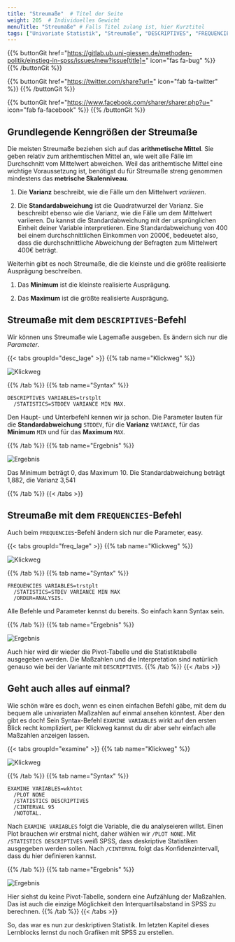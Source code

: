 ```yaml
---
title: "Streumaße"  # Titel der Seite
weight: 205  # Individuelles Gewicht 
menuTitle: "Streumaße" # Falls Titel zulang ist, hier Kurztitel
tags: ["Univariate Statistik", "Streumaße", "DESCRIPTIVES", "FREQUENCIES"]  # Tags hiereinsetzen; Kurzwort, was auf der Seite passsiert
---
```


{{% buttonGit href="https://gitlab.ub.uni-giessen.de/methoden-politik/einstieg-in-spss/issues/new?issue[title]=" icon="fas fa-bug" %}} {{% /buttonGit %}} 

{{% buttonGit href="https://twitter.com/share?url=" icon="fab fa-twitter" %}} {{% /buttonGit %}}

{{% buttonGit href="https://www.facebook.com/sharer/sharer.php?u=" icon="fab fa-facebook" %}} {{% /buttonGit %}}

## Grundlegende Kenngrößen der Streumaße

Die meisten Streumaße beziehen sich auf das **arithmetische Mittel**. Sie geben relativ zum arithemtischen Mittel an, wie weit alle Fälle im Durchschnitt vom Mittelwert abweichen. Weil das arithemtische Mittel eine wichtige Voraussetzung ist, benötigst du für Streumaße streng genommen mindestens das **metrische Skalenniveau**.

1. Die **Varianz** beschreibt, wie die Fälle um den Mittelwert *variieren*. 

1. Die **Standardabweichung** ist die Quadratwurzel der Varianz. Sie beschreibt ebenso wie die Varianz, wie die Fälle um dem Mittelwert variieren. Du kannst die Standardabweichung mit der ursprünglichen Einheit deiner Variable interpretieren. Eine Standardabweichung von 400 bei einem durchschnittlichen Einkommen von 2000€, bedeuetet also, dass die durchschnittliche Abweichung der Befragten zum Mittelwert 400€ beträgt.

Weiterhin gibt es noch Streumaße, die die kleinste und die größte realisierte Ausprägung beschreiben.

1. Das **Minimum** ist die kleinste realisierte Ausprägung.

1. Das **Maximum** ist die größte realisierte Ausprägung.

## Streumaße mit dem `DESCRIPTIVES`-Befehl

Wir können uns Streumaße wie Lagemaße ausgeben. Es ändern sich nur die *Parameter*. 

{{< tabs groupId="desc_lage" >}}
{{% tab name="Klickweg" %}}

![Klickweg](../gif/descriptives2.gif)


{{% /tab %}}
{{% tab name="Syntax" %}}
```{SPSS}
DESCRIPTIVES VARIABLES=trstplt
  /STATISTICS=STDDEV VARIANCE MIN MAX.
```
Den Haupt- und Unterbefehl kennen wir ja schon. Die Parameter lauten für die **Standardabweichung** `STDDEV`, für die **Varianz** `VARIANCE`, für das **Minimum** `MIN` und für das **Maximum** `MAX`.

{{% /tab %}}
{{% tab name="Ergebnis" %}}

![Ergebnis](../img/descriptives2.png)

Das Minimum beträgt 0, das Maximum 10. Die Standardabweichung beträgt 1,882, die Varianz 3,541


{{% /tab %}}
{{< /tabs >}}

## Streumaße mit dem `FREQUENCIES`-Befehl

Auch beim `FREQUENCIES`-Befehl ändern sich nur die Parameter, easy. 

{{< tabs groupId="freq_lage" >}}
{{% tab name="Klickweg" %}}

![Klickweg](../gif/statistics2.gif)


{{% /tab %}}
{{% tab name="Syntax" %}}
```{SPSS}
FREQUENCIES VARIABLES=trstplt
  /STATISTICS=STDEV VARIANCE MIN MAX
  /ORDER=ANALYSIS.
```
Alle Befehle und Parameter kennst du bereits. So einfach kann Syntax sein. 

{{% /tab %}}
{{% tab name="Ergebnis" %}}

![Ergebnis](../img/statistics2.png)

Auch hier wird dir wieder die Pivot-Tabelle und die Statistiktabelle ausgegeben werden. Die Maßzahlen und die Interpretation sind natürlich genauso wie bei der Variante mit `DESCRIPTIVES`.
{{% /tab %}}
{{< /tabs >}}

## Geht auch alles auf einmal?

Wie schön wäre es doch, wenn es einen einfachen Befehl gäbe, mit dem du bequem alle univariaten Maßzahlen auf einmal ansehen könntest. Aber den gibt es doch! Sein Syntax-Befehl `EXAMINE VARIABLES` wirkt auf den ersten Blick recht kompliziert, per Klickweg kannst du dir aber sehr einfach alle Maßzahlen anzeigen lassen.

{{< tabs groupId="examine" >}}
{{% tab name="Klickweg" %}}

![Klickweg](../gif/examine.gif)


{{% /tab %}}
{{% tab name="Syntax" %}}
```{SPSS}
EXAMINE VARIABLES=wkhtot
  /PLOT NONE
  /STATISTICS DESCRIPTIVES
  /CINTERVAL 95
  /NOTOTAL.
```
Nach `EXAMINE VARIABLES` folgt die Variable, die du analyseieren willst. Einen Plot brauchen wir erstmal nicht, daher wählen wir `/PLOT NONE`. Mit `/STATISTICS DESCRIPTIVES` weiß SPSS, dass deskriptive Statistiken ausgegeben werden sollen. Nach `/CINTERVAL` folgt das Konfidenzintervall, dass du hier definieren kannst.

{{% /tab %}}
{{% tab name="Ergebnis" %}}

![Ergebnis](../img/examine.png)

Hier siehst du keine Pivot-Tabelle, sondern eine Aufzählung der Maßzahlen. Das ist auch die einzige Möglichkeit den Interquartilsabstand in SPSS zu berechnen. 
{{% /tab %}}
{{< /tabs >}}

So, das war es nun zur deskriptiven Statistik. Im letzten Kapitel dieses Lernblocks lernst du noch Grafiken mit SPSS zu erstellen.